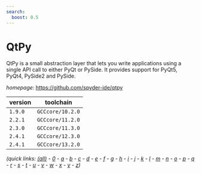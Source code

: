 ```yaml
---
search:
  boost: 0.5
---
```

# QtPy

QtPy is a small abstraction layer that lets you write applications using a single API call  to either PyQt or PySide. It provides support for PyQt5, PyQt4, PySide2 and PySide.

*homepage*: <https://github.com/spyder-ide/qtpy>

version | toolchain
--------|----------
``1.9.0`` | ``GCCcore/10.2.0``
``2.2.1`` | ``GCCcore/11.2.0``
``2.3.0`` | ``GCCcore/11.3.0``
``2.4.1`` | ``GCCcore/12.3.0``
``2.4.1`` | ``GCCcore/13.2.0``


*(quick links: [(all)](../index.md) - [0](../0/index.md) - [a](../a/index.md) - [b](../b/index.md) - [c](../c/index.md) - [d](../d/index.md) - [e](../e/index.md) - [f](../f/index.md) - [g](../g/index.md) - [h](../h/index.md) - [i](../i/index.md) - [j](../j/index.md) - [k](../k/index.md) - [l](../l/index.md) - [m](../m/index.md) - [n](../n/index.md) - [o](../o/index.md) - [p](../p/index.md) - [q](../q/index.md) - [r](../r/index.md) - [s](../s/index.md) - [t](../t/index.md) - [u](../u/index.md) - [v](../v/index.md) - [w](../w/index.md) - [x](../x/index.md) - [y](../y/index.md) - [z](../z/index.md))*


